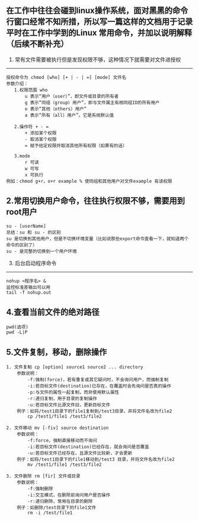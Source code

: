 在工作中往往会碰到linux操作系统，面对黑黑的命令行窗口经常不知所措，所以写一篇这样的文档用于记录平时在工作中学到的Linux 常用命令，并加以说明解释（后续不断补充）
----------
1. 常有文件需要被执行但是发现权限不够，这种情况下就需要对文件进授权
----------
    授权命令为 chmod [who] [+ | - | =] [mode] 文件名    
    参数介绍：  
       1.权限范围 who  
           u 表示“用户（user）”，即文件或目录的所有者  
           g 表示“同组（group）用户”，即与文件属主有相同组ID的所有用户  
           o 表示“其他（others）用户”  
           a 表示“所有（all）用户”。它是系统默认值
  
       2.操作符 + - =  
           + 添加某个权限  
           - 取消某个权限  
           = 赋予给定权限并取消其他所有权限（如果有的话）
   
       3.mode  
           r 可读  
           w 可写  
           x 可执行
    例如：chmod g+r，o+r example % 使同组和其他用户对文件example 有读权限

2.常用切换用户命令，往往执行权限不够，需要用到root用户
----------
	su - [userName]
    总结：su 和 su - 的区别
    su 是切换到其他用户，但是不切换环境变量（比如说那些export命令查看一下，就知道两个命令的区别了） 
    su - 是完整的切换到一个用户环境 

3. 后台启动程序命令
----------
	nohup <程序名> & 
	监控标准差输出可以用
	tail -f nohup.out
4.查看当前文件的绝对路径
----------
	pwd(选项)
    pwd -L|P
5.文件复制，移动，删除操作
----------
	1. 文件复制 cp [option] source1 source2 ... directory
		参数说明：
			-f:强制(force)，若有重复或其它疑问时，不会询问用户，而强制复制
			-i:若目标文件(destination)已存在，在覆盖时会先询问是否真的操作
			-p:与文件的属性一起复制，而非使用默认属性
			-r:递归复制，用于目录的复制操作
			-u:若目标文件比源文件旧，更新目标文件
		例子：如将/test1目录下的file1复制到/test3目录，并将文件名改为file2
			cp /test1/file1 /test3/file2

	2. 文件移动 mv [-fiv] source destination
		参数说明：
			-f:force，强制直接移动而不询问
			-i:若目标文件(destination)已经存在，就会询问是否覆盖
			-u:若目标文件已经存在，且源文件比较新，才会更新
		例子：如将/test1目录下的file1移动到/test3 目录，并将文件名改为file2
			mv /test1/file1 /test3/file2

	3. 文件删除 rm [fir] 文件或目录
		参数说明：
			-f:强制删除
			-i:交互模式，在删除前询问用户是否操作
			-r:递归删除，常用在目录的删除
		例子：如删除/test目录下的file1文件
			rm -i /test/file1
    
